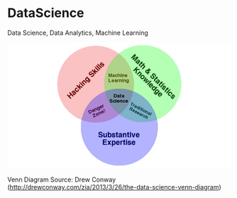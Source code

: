 # DataScience
Data Science, Data Analytics, Machine Learning


![DataScienceVenn](https://raw.githubusercontent.com/bfanselow/DataScience/master/data_science_venn.jpg)

Venn Diagram Source: Drew Conway (http://drewconway.com/zia/2013/3/26/the-data-science-venn-diagram)
